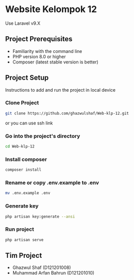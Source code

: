 # Website Kelompok 12
Use Laravel v9.X

## Project Prerequisites
- Familiarity with the command line
- PHP version 8.0 or higher
- Composer (latest stable version is better)

## Project Setup
Instructions to add and run the project in local device

### Clone Project

```sh
git clone https://github.com/ghazwulshaf/Web-klp-12.git
```
or you can use ssh link

### Go into the project's directory

```sh
cd Web-klp-12
```

### Install composer

```sh
composer install
```

### Rename or copy .env.example to .env

```sh
mv .env.example .env
```

### Generate key

```sh
php artisan key:generate --ansi
```

### Run project

```sh
php artisan serve
```

## Tim Project
- Ghazwul Shaf (D121201008)
- Muhammad Arfan Bahrun (D121201010)
